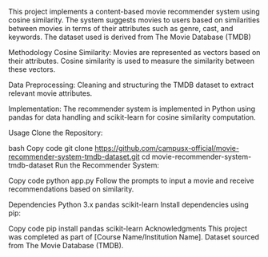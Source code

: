 This project implements a content-based movie recommender system using cosine similarity. The system suggests movies to users based on similarities between movies in terms of their attributes such as genre, cast, and keywords. The dataset used is derived from The Movie Database (TMDB)


Methodology
Cosine Similarity: Movies are represented as vectors based on their attributes. Cosine similarity is used to measure the similarity between these vectors.

Data Preprocessing: Cleaning and structuring the TMDB dataset to extract relevant movie attributes.

Implementation: The recommender system is implemented in Python using pandas for data handling and scikit-learn for cosine similarity computation.

Usage
Clone the Repository:

bash
Copy code
git clone https://github.com/campusx-official/movie-recommender-system-tmdb-dataset.git
cd movie-recommender-system-tmdb-dataset
Run the Recommender System:

Copy code
python app.py
Follow the prompts to input a movie and receive recommendations based on similarity.

Dependencies
Python 3.x
pandas
scikit-learn
Install dependencies using pip:

Copy code
pip install pandas scikit-learn
Acknowledgments
This project was completed as part of [Course Name/Institution Name].
Dataset sourced from The Movie Database (TMDB).
